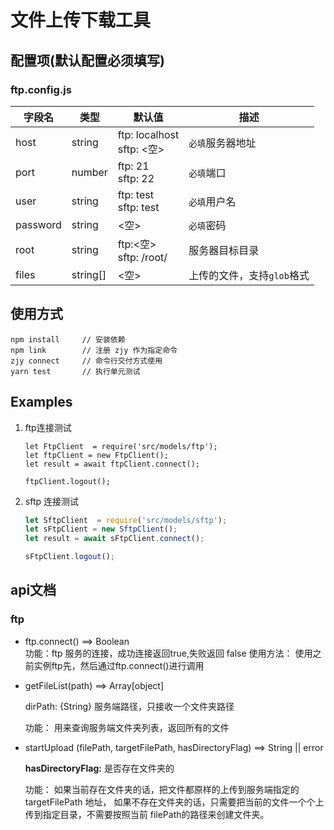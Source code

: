 # 文件上传下载工具

## 配置项(默认配置必须填写)

### ftp.config.js


|字段名|类型|默认值|描述|
|---|---|---|---|
|host|string|ftp: localhost<br/>sftp: <空>|`必填`服务器地址|
|port|number|ftp: 21<br/>sftp: 22|`必填`端口|
|user|string|ftp: test<br/>sftp: test|`必填`用户名|
|password|string|<空>|`必填`密码|
|root|string|ftp:<空><br/>sftp: /root/|服务器目标目录|
|files|string[]|<空>|上传的文件，支持`glob`格式|


## 使用方式

```JS
npm install		// 安装依赖
npm link		// 注册 zjy 作为指定命令
zjy connect		// 命令行交付方式使用
yarn test		// 执行单元测试
```


## Examples

1. ftp连接测试

   ```.
   let FtpClient  = require('src/models/ftp');
   let ftpClient = new FtpClient();
   let result = await ftpClient.connect();
   
   ftpClient.logout();
   ```

   

2. sftp 连接测试

   ```js
   let SftpClient  = require('src/models/sftp');
   let sFtpClient = new SftpClient();
   let result = await sFtpClient.connect();
   
   sFtpClient.logout();
   ```




## api文档

### ftp
- ftp.connect()  ==> Boolean    
功能：ftp 服务的连接，成功连接返回true,失败返回 false
使用方法： 使用之前实例ftp先，然后通过ftp.connect()进行调用

- getFileList(path) ==> Array[object]

  dirPath:  {String}  服务端路径，只接收一个文件夹路径

  功能： 用来查询服务端文件夹列表，返回所有的文件

- startUpload (filePath, targetFilePath, hasDirectoryFlag)  ==> String || error

  **hasDirectoryFlag:** 是否存在文件夹的

  功能： 如果当前存在文件夹的话，把文件都原样的上传到服务端指定的 targetFilePath 地址， 如果不存在文件夹的话，只需要把当前的文件一个个上传到指定目录，不需要按照当前 filePath的路径来创建文件夹。

